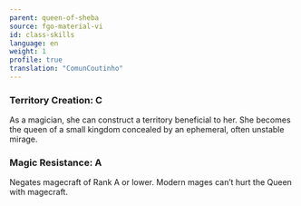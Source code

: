 ```yaml
---
parent: queen-of-sheba
source: fgo-material-vi
id: class-skills
language: en
weight: 1
profile: true
translation: "ComunCoutinho"
---
```


### Territory Creation: C

As a magician, she can construct a territory beneficial to her.
She becomes the queen of a small kingdom concealed by an ephemeral, often unstable mirage.

### Magic Resistance: A

Negates magecraft of Rank A or lower.
Modern mages can’t hurt the Queen with magecraft.

